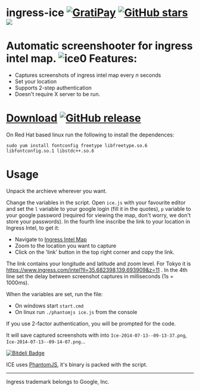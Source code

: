 ingress-ice [![GratiPay](http://img.shields.io/gratipay/ni_bogd.svg)](https://gratipay.com/ni_bogd/) [![GitHub stars](https://img.shields.io/github/stars/nibogd/ingress-ice.svg)](https://github.com/nibogd/ingress-ice) [![](https://img.shields.io/github/issues-raw/nibogd/ingress-ice.svg)](https://github.com/nibogd/ingress-ice) 
===========

Automatic screenshooter for ingress intel map.
![ice0](https://cloud.githubusercontent.com/assets/2771136/3548090/6441370c-08a6-11e4-9b0a-84a2992af060.png)
Features:
=========
 - Captures screenshots of ingress intel map every *n* seconds
 - Set your location 
 - Supports 2-step authentication
 - Doesn't require X server to be run.

[Download](https://github.com/nibogd/ingress-ice/releases) [![GitHub release](https://img.shields.io/github/release/nibogd/ingress-ice.svg)](https://github.com/nibogd/ingress-ice/releases/)
========

On Red Hat based linux run the following to install the dependences:
```
sudo yum install fontconfig freetype libfreetype.so.6 libfontconfig.so.1 libstdc++.so.6
```

Usage
=====
Unpack the archieve wherever you want.

Change the variables in the script. Open `ice.js` with your favourite editor and set the `l` variable to your google login (fill it in the quotes), `p` variable to your google password (required for viewing the map, don't worry, we don't store your passwords). In the fourth line inscribe the link to your location in Ingress Intel, to get it:
 - Navigate to [Ingress Intel Map](http://ingress.com/intel)
 - Zoom to the location you want to capture
 - Click on the 'link' button in the top right corner and copy the link.

The link contains your longitude and latitude and zoom level. For Tokyo it is https://www.ingress.com/intel?ll=35.682398,139.693909&z=11 . In the 4th line set the delay between screenshot captures in milliseconds (1s = 1000ms). 

When the variables are set, run the file:
- On windows start `start.cmd`
- On linux run `./phantomjs ice.js` from the console

If you use 2-factor authentication, you will be prompted for the code.

It will save captured screenshots with into `Ice-2014-07-13--09-13-37.png`, `Ice-2014-07-13--09-14-07.png`...

[![Bitdeli Badge](https://d2weczhvl823v0.cloudfront.net/nibogd/ingress-ice/trend.png)](https://bitdeli.com/free "Bitdeli Badge")

ICE uses [PhantomJS](http://phantomjs.org/), it's binary is packed with the script.
<hr>
Ingress trademark belongs to Google, Inc.
